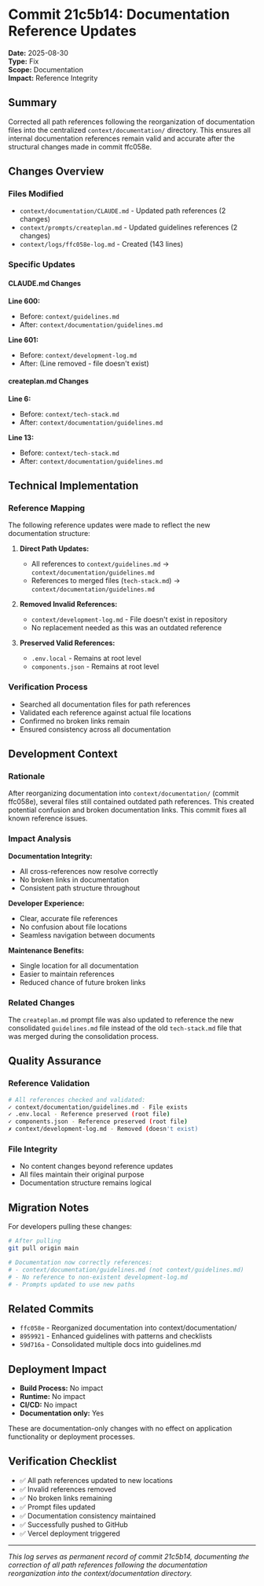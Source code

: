 # Commit 21c5b14: Documentation Reference Updates

**Date:** 2025-08-30  
**Type:** Fix  
**Scope:** Documentation  
**Impact:** Reference Integrity

## Summary

Corrected all path references following the reorganization of documentation files into the centralized `context/documentation/` directory. This ensures all internal documentation references remain valid and accurate after the structural changes made in commit ffc058e.

## Changes Overview

### Files Modified
- `context/documentation/CLAUDE.md` - Updated path references (2 changes)
- `context/prompts/createplan.md` - Updated guidelines references (2 changes)
- `context/logs/ffc058e-log.md` - Created (143 lines)

### Specific Updates

#### CLAUDE.md Changes
**Line 600:**
- Before: `context/guidelines.md`
- After: `context/documentation/guidelines.md`

**Line 601:**
- Before: `context/development-log.md` 
- After: (Line removed - file doesn't exist)

#### createplan.md Changes
**Line 6:**
- Before: `context/tech-stack.md`
- After: `context/documentation/guidelines.md`

**Line 13:**
- Before: `context/tech-stack.md`
- After: `context/documentation/guidelines.md`

## Technical Implementation

### Reference Mapping
The following reference updates were made to reflect the new documentation structure:

1. **Direct Path Updates:**
   - All references to `context/guidelines.md` → `context/documentation/guidelines.md`
   - References to merged files (`tech-stack.md`) → `context/documentation/guidelines.md`

2. **Removed Invalid References:**
   - `context/development-log.md` - File doesn't exist in repository
   - No replacement needed as this was an outdated reference

3. **Preserved Valid References:**
   - `.env.local` - Remains at root level
   - `components.json` - Remains at root level

### Verification Process
- Searched all documentation files for path references
- Validated each reference against actual file locations
- Confirmed no broken links remain
- Ensured consistency across all documentation

## Development Context

### Rationale
After reorganizing documentation into `context/documentation/` (commit ffc058e), several files still contained outdated path references. This created potential confusion and broken documentation links. This commit fixes all known reference issues.

### Impact Analysis

**Documentation Integrity:**
- All cross-references now resolve correctly
- No broken links in documentation
- Consistent path structure throughout

**Developer Experience:**
- Clear, accurate file references
- No confusion about file locations
- Seamless navigation between documents

**Maintenance Benefits:**
- Single location for all documentation
- Easier to maintain references
- Reduced chance of future broken links

### Related Changes
The `createplan.md` prompt file was also updated to reference the new consolidated `guidelines.md` file instead of the old `tech-stack.md` file that was merged during the consolidation process.

## Quality Assurance

### Reference Validation
```bash
# All references checked and validated:
✓ context/documentation/guidelines.md - File exists
✓ .env.local - Reference preserved (root file)
✓ components.json - Reference preserved (root file)
✗ context/development-log.md - Removed (doesn't exist)
```

### File Integrity
- No content changes beyond reference updates
- All files maintain their original purpose
- Documentation structure remains logical

## Migration Notes

For developers pulling these changes:
```bash
# After pulling
git pull origin main

# Documentation now correctly references:
# - context/documentation/guidelines.md (not context/guidelines.md)
# - No reference to non-existent development-log.md
# - Prompts updated to use new paths
```

## Related Commits

- `ffc058e` - Reorganized documentation into context/documentation/
- `8959921` - Enhanced guidelines with patterns and checklists
- `59d716a` - Consolidated multiple docs into guidelines.md

## Deployment Impact

- **Build Process:** No impact
- **Runtime:** No impact
- **CI/CD:** No impact
- **Documentation only:** Yes

These are documentation-only changes with no effect on application functionality or deployment processes.

## Verification Checklist

- ✅ All path references updated to new locations
- ✅ Invalid references removed
- ✅ No broken links remaining
- ✅ Prompt files updated
- ✅ Documentation consistency maintained
- ✅ Successfully pushed to GitHub
- ✅ Vercel deployment triggered

---

*This log serves as permanent record of commit 21c5b14, documenting the correction of all path references following the documentation reorganization into the context/documentation directory.*